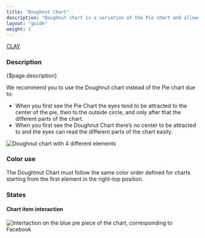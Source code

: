 ```yaml
---
title: "Doughnut Chart"
description: "Doughnut chart is a variation of the Pie chart and allows to divide data by numerical proportions of a total value (always 100%). "
layout: "guide"
weight: 2
---
```


<a class="label-link label label-warning" href="https://clayui.com/docs/components/charts/basic/donut_chart.html" target="_blank">CLAY</a>

### Description

{$page.description}

We recommend you to use the Doughnut chart instead of the Pie chart due to:
* When you first see the Pie Chart the eyes tend to be attracted to the center of the pie, then to the outside circle, and only after that the different parts of the chart. 
* When you first see the Doughnut Chart there’s no center to be attracted to and the eyes can read the different parts of the chart easily.  

![Doughnut chart with 4 different elements](../../../images/ChartDoughnut.png)

### Color use

The Doughtnut Chart must follow the same color order defined for charts starting from the first element in the right-top position.

### States

#### Chart item interaction
![Intertaction on the blue pie piece of the chart, corresponding to Facebook](../../../images/ChartDoughnutItemSel.png)


